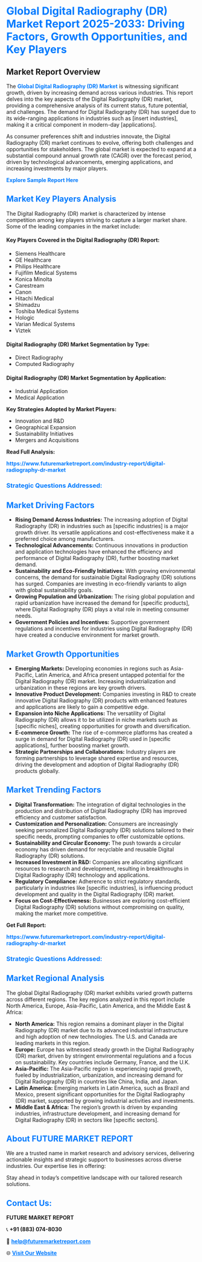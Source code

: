 <h1 style="color: #007BFF;">Global Digital Radiography (DR) Market Report 2025-2033: Driving Factors, Growth Opportunities, and Key Players</h1>

<section id="overview">
<h2>Market Report Overview</h2>
<p>The <a href="https://www.futuremarketreport.com/industry-report/digital-radiography-dr-market" style="color: #007BFF; text-decoration: none;"><strong>Global Digital Radiography (DR) Market</strong></a> is witnessing significant growth, driven by increasing demand across various industries. This report delves into the key aspects of the Digital Radiography (DR) market, providing a comprehensive analysis of its current status, future potential, and challenges. The demand for Digital Radiography (DR) has surged due to its wide-ranging applications in industries such as [insert industries], making it a critical component in modern-day [applications].</p>
<p>As consumer preferences shift and industries innovate, the Digital Radiography (DR) market continues to evolve, offering both challenges and opportunities for stakeholders. The global market is expected to expand at a substantial compound annual growth rate (CAGR) over the forecast period, driven by technological advancements, emerging applications, and increasing investments by major players.</p>
</section>

<section id="overview">
<p><a href="https://www.futuremarketreport.com/request-sample/reportId=83790" style="color: #007BFF; text-decoration: none;"><strong>Explore Sample Report Here</strong></a></p>
</section>

<section id="key-players">
<h2 style="color: #007BFF;">Market Key Players Analysis</h2>
<p>The Digital Radiography (DR) market is characterized by intense competition among key players striving to capture a larger market share. Some of the leading companies in the market include:</p>
<h4>Key Players Covered in the Digital Radiography (DR) Report:</h4>
<ul><li>Siemens Healthcare</li><li>GE Healthcare</li><li>Philips Healthcare</li><li>Fujifilm Medical Systems</li><li>Konica Minolta</li><li>Carestream</li><li>Canon</li><li>Hitachi Medical</li><li>Shimadzu</li><li>Toshiba Medical Systems</li><li>Hologic</li><li>Varian Medical Systems</li><li>Viztek</li></ul>
<h4>Digital Radiography (DR) Market Segmentation by Type:</h4>
<ul><li>Direct Radiography</li><li>Computed Radiography</li></ul>

<h4>Digital Radiography (DR) Market Segmentation by Application:</h4>
<ul><li>Industrial Application</li><li>Medical Application</li></ul>
<p><strong>Key Strategies Adopted by Market Players:</strong></p>
<ul>
<li>Innovation and R&D</li>
<li>Geographical Expansion</li>
<li>Sustainability Initiatives</li>
<li>Mergers and Acquisitions</li>
</ul>
</section>

<section>
<p><strong>Read Full Analysis: </strong></p><a href="https://www.futuremarketreport.com/industry-report/digital-radiography-dr-market" style="color: #007BFF; text-decoration: none;"><strong>https://www.futuremarketreport.com/industry-report/digital-radiography-dr-market</strong></a>
<h3 style="color: #007BFF;">Strategic Questions Addressed:</h3>
</section>

<section id="driving-factors">
<h2 style="color: #007BFF;">Market Driving Factors</h2>
<ul>
<li><strong>Rising Demand Across Industries:</strong> The increasing adoption of Digital Radiography (DR) in industries such as [specific industries] is a major growth driver. Its versatile applications and cost-effectiveness make it a preferred choice among manufacturers.</li>
<li><strong>Technological Advancements:</strong> Continuous innovations in production and application technologies have enhanced the efficiency and performance of Digital Radiography (DR), further boosting market demand.</li>
<li><strong>Sustainability and Eco-Friendly Initiatives:</strong> With growing environmental concerns, the demand for sustainable Digital Radiography (DR) solutions has surged. Companies are investing in eco-friendly variants to align with global sustainability goals.</li>
<li><strong>Growing Population and Urbanization:</strong> The rising global population and rapid urbanization have increased the demand for [specific products], where Digital Radiography (DR) plays a vital role in meeting consumer needs.</li>
<li><strong>Government Policies and Incentives:</strong> Supportive government regulations and incentives for industries using Digital Radiography (DR) have created a conducive environment for market growth.</li>
</ul>
</section>

<section id="growth-opportunities">
<h2 style="color: #007BFF;">Market Growth Opportunities</h2>
<ul>
<li><strong>Emerging Markets:</strong> Developing economies in regions such as Asia-Pacific, Latin America, and Africa present untapped potential for the Digital Radiography (DR) market. Increasing industrialization and urbanization in these regions are key growth drivers.</li>
<li><strong>Innovative Product Development:</strong> Companies investing in R&D to create innovative Digital Radiography (DR) products with enhanced features and applications are likely to gain a competitive edge.</li>
<li><strong>Expansion into Niche Applications:</strong> The versatility of Digital Radiography (DR) allows it to be utilized in niche markets such as [specific niches], creating opportunities for growth and diversification.</li>
<li><strong>E-commerce Growth:</strong> The rise of e-commerce platforms has created a surge in demand for Digital Radiography (DR) used in [specific applications], further boosting market growth.</li>
<li><strong>Strategic Partnerships and Collaborations:</strong> Industry players are forming partnerships to leverage shared expertise and resources, driving the development and adoption of Digital Radiography (DR) products globally.</li>
</ul>
</section>

<section id="trending-factors">
<h2 style="color: #007BFF;">Market Trending Factors</h2>
<ul>
<li><strong>Digital Transformation:</strong> The integration of digital technologies in the production and distribution of Digital Radiography (DR) has improved efficiency and customer satisfaction.</li>
<li><strong>Customization and Personalization:</strong> Consumers are increasingly seeking personalized Digital Radiography (DR) solutions tailored to their specific needs, prompting companies to offer customizable options.</li>
<li><strong>Sustainability and Circular Economy:</strong> The push towards a circular economy has driven demand for recyclable and reusable Digital Radiography (DR) solutions.</li>
<li><strong>Increased Investment in R&D:</strong> Companies are allocating significant resources to research and development, resulting in breakthroughs in Digital Radiography (DR) technology and applications.</li>
<li><strong>Regulatory Compliance:</strong> Adherence to strict regulatory standards, particularly in industries like [specific industries], is influencing product development and quality in the Digital Radiography (DR) market.</li>
<li><strong>Focus on Cost-Effectiveness:</strong> Businesses are exploring cost-efficient Digital Radiography (DR) solutions without compromising on quality, making the market more competitive.</li>
</ul>
</section>

<section>
<p><strong>Get Full Report: </strong></p><a href="https://www.futuremarketreport.com/industry-report/digital-radiography-dr-market" style="color: #007BFF; text-decoration: none;"><strong>https://www.futuremarketreport.com/industry-report/digital-radiography-dr-market</strong></a>
<h3 style="color: #007BFF;">Strategic Questions Addressed:</h3>
</section>


<section id="regional-analysis">
<h2 style="color: #007BFF;">Market Regional Analysis</h2>
<p>The global Digital Radiography (DR) market exhibits varied growth patterns across different regions. The key regions analyzed in this report include North America, Europe, Asia-Pacific, Latin America, and the Middle East & Africa:</p>
<ul>
<li><strong>North America:</strong> This region remains a dominant player in the Digital Radiography (DR) market due to its advanced industrial infrastructure and high adoption of new technologies. The U.S. and Canada are leading markets in this region.</li>
<li><strong>Europe:</strong> Europe has witnessed steady growth in the Digital Radiography (DR) market, driven by stringent environmental regulations and a focus on sustainability. Key countries include Germany, France, and the U.K.</li>
<li><strong>Asia-Pacific:</strong> The Asia-Pacific region is experiencing rapid growth, fueled by industrialization, urbanization, and increasing demand for Digital Radiography (DR) in countries like China, India, and Japan.</li>
<li><strong>Latin America:</strong> Emerging markets in Latin America, such as Brazil and Mexico, present significant opportunities for the Digital Radiography (DR) market, supported by growing industrial activities and investments.</li>
<li><strong>Middle East & Africa:</strong> The region’s growth is driven by expanding industries, infrastructure development, and increasing demand for Digital Radiography (DR) in sectors like [specific sectors].</li>
</ul>
</section>

<footer>
<h2 style="color: #007BFF;">About FUTURE MARKET REPORT</h2>
<p>We are a trusted name in market research and advisory services, delivering actionable insights and strategic support to businesses across diverse industries. Our expertise lies in offering:</p>

<p>Stay ahead in today’s competitive landscape with our tailored research solutions.</p>

<h2 style="color: #007BFF;">Contact Us:</h2>
<p><strong>FUTURE MARKET REPORT</strong></p>
<p>📞 <strong>+91 (883) 074-8030</strong></p>
<p>📧 <strong><a href="mailto:help@futuremarketreport.com" style="color: #007BFF;">help@futuremarketreport.com</a></strong></p>
<p>🌐 <strong><a href="https://www.futuremarketreport.com/" style="color: #007BFF;">Visit Our Website</a></strong></p>
</footer>